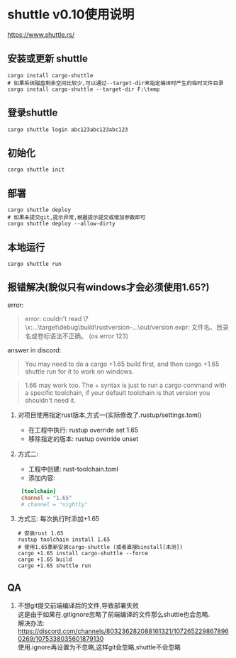 # shuttle v0.10使用说明

https://www.shuttle.rs/

## 安装或更新 shuttle
```shell
cargo install cargo-shuttle
# 如果系统磁盘剩余空间比较少,可以通过--target-dir来指定编译时产生的临时文件目录
cargo install cargo-shuttle --target-dir F:\temp
```

## 登录shuttle
```shell
cargo shuttle login abc123abc123abc123
```

## 初始化
```shell
cargo shuttle init
```

## 部署
```shell
cargo shuttle deploy
# 如果未提交git,提示异常,根据提示提交或增加参数即可
cargo shuttle deploy --allow-dirty
```

## 本地运行
```shell
cargo shuttle run
```

## 报错解决(貌似只有windows才会必须使用1.65?)
error:
>error: couldn't read \\?\x:\...\target\debug\build\rustversion-...\out/version.expr: 文件名、目录名或卷标语法不正确。 (os error 123)

answer in discord:
>You may need to do a cargo +1.65 build first, and then cargo +1.65 shuttle run for it to work on windows.

>1.66 may work too. The +<version> syntax is just to run a cargo command with a specific toolchain, if your default toolchain is that version you shouldn't need it.

1. 对项目使用指定rust版本,方式一(实际修改了.rustup/settings.toml)
    - 在工程中执行: rustup override set 1.65
    - 移除指定的版本: rustup override unset
2. 方式二:
   - 工程中创建: rust-toolchain.toml
   - 添加内容:
   
   ```toml
    [toolchain]
    channel = "1.65"
    # channel = "nightly"
    ```
3. 方式三: 每次执行时添加+1.65
    ```shell
    # 安装rust 1.65
    rustup toolchain install 1.65
    # 使用1.65重新安装cargo-shuttle (或者直接binstall[未测])
    cargo +1.65 install cargo-shuttle --force
    cargo +1.65 build
    cargo +1.65 shuttle run
    ```

## QA
1. 不想git提交前端编译后的文件,导致部署失败  
    这是由于如果在.gitignore忽略了前端编译的文件那么shuttle也会忽略.  
    解决办法: https://discord.com/channels/803236282088161321/1072652298678960269/1075338035601879130  
    使用.ignore再设置为不忽略,这样git会忽略,shuttle不会忽略